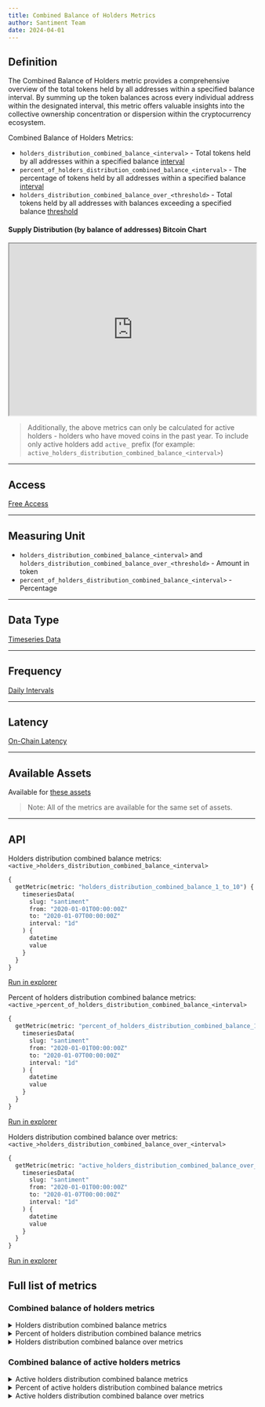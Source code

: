 ```yaml
---
title: Combined Balance of Holders Metrics
author: Santiment Team
date: 2024-04-01
---
```


## Definition

The Combined Balance of Holders metric provides a comprehensive overview of the total tokens held by all 
addresses within a specified balance interval. By summing up the token balances across every individual 
address within the designated interval, this metric offers valuable insights into the collective ownership 
concentration or dispersion within the cryptocurrency ecosystem.

Combined Balance of Holders Metrics:
- `holders_distribution_combined_balance_<interval>` - Total tokens held by all addresses within a 
specified balance [interval](/metrics/details/supply_distribution_parameters#available-intervals)
- `percent_of_holders_distribution_combined_balance_<interval>` - The percentage of tokens held by 
all addresses within a specified balance [interval](/metrics/details/supply_distribution_parameters#available-intervals)
- `holders_distribution_combined_balance_over_<threshold>` - Total tokens held by all addresses with balances 
exceeding a specified balance [threshold](/metrics/details/supply_distribution_parameters#available-thresholds)

#### Supply Distribution (by balance of addresses) Bitcoin Chart
<iframe title="Santiment Chart: [0 - 0.001) coins % (BTC), [0.001 - 0.01) coins % (BTC), [0.01 - 0.1) coins % (BTC), [0.1 - 1) coins % (BTC), [1 - 10) coins % (BTC), [10 - 100) coins % (BTC), [100 - 1,000) coins % (BTC), [1,000 - 10,000) coins % (BTC), [10,000 - 100,000) coins % (BTC), [100,000  - 1,000,000) coins % (BTC), [1,000,000 - 10,000,000) coins % (BTC), [10,000,000 - 100,000,000) coins % (BTC), [100,000,000 - 1,000,000,000) coins % (BTC), [1,000,000,000 - infinity) coins % (BTC)" width="100%" height="350" src="https://embed.santiment.net/chart?ps=bitcoin&pt=BTC&emalm=1&df=utc_now-90d&dt=utc_now&emcg=1&wm=percent_of_holders_distribution_combined_balance_0_to_0001%3Bpercent_of_holders_distribution_combined_balance_0001_to_001%3Bpercent_of_holders_distribution_combined_balance_001_to_01%3Bpercent_of_holders_distribution_combined_balance_01_to_1%3Bpercent_of_holders_distribution_combined_balance_1_to_10%3Bpercent_of_holders_distribution_combined_balance_10_to_100%3Bpercent_of_holders_distribution_combined_balance_100_to_1k%3Bpercent_of_holders_distribution_combined_balance_1k_to_10k%3Bpercent_of_holders_distribution_combined_balance_10k_to_100k%3Bpercent_of_holders_distribution_combined_balance_100k_to_1M%3Bpercent_of_holders_distribution_combined_balance_1M_to_10M%3Bpercent_of_holders_distribution_combined_balance_10M_to_100M%3Bpercent_of_holders_distribution_combined_balance_100M_to_1B%3Bpercent_of_holders_distribution_combined_balance_1B_to_inf&wax=0%3B1%3B2&wc=%23FF5B5B%3B%23FFCB47%3B%235275FF%3B%23FF8450%3B%23F47BF7%3B%23785549%3B%23D4E763%3B%23FFDAC5%3B%2337D7BA%3B%23777777%3B%23AC948C%3B%23222222%3B%2314c393%3B%237a859e&ws=%3B%3B%3B%3B%3B%3B%3B%3B%3B%3B%3B%3B%3B" scrolling="no"></iframe>

> Additionally, the above metrics can only be calculated for active holders - holders who have moved coins in the 
> past year. To include only active holders add `active_` prefix (for example: `active_holders_distribution_combined_balance_<interval>`)

---

## Access

[Free Access](/metrics/details/access#free-access)

---

## Measuring Unit

* `holders_distribution_combined_balance_<interval>` and `holders_distribution_combined_balance_over_<threshold>` - Amount in token
* `percent_of_holders_distribution_combined_balance_<interval>` - Percentage

---

## Data Type

[Timeseries Data](/metrics/details/data-type#timeseries-data)

---

## Frequency

[Daily Intervals](/metrics/details/frequency#daily-frequency)

---

## Latency

[On-Chain Latency](/metrics/details/latency#on-chain-latency)

---

## Available Assets

Available for [these assets](<https://api.santiment.net/graphiql?variables=&query=%7B%0A%20%20getMetric(metric%3A%20%22holders_distribution_combined_balance_1_to_10%22)%20%7B%0A%20%20%20%20metadata%20%7B%0A%20%20%20%20%20%20availableSlugs%0A%20%20%20%20%7D%0A%20%20%7D%0A%7D%0A>)

> Note: All of the metrics are available for the same set of assets.

---

## API

Holders distribution combined balance metrics: `<active_>holders_distribution_combined_balance_<interval>`

```graphql
{
  getMetric(metric: "holders_distribution_combined_balance_1_to_10") {
    timeseriesData(
      slug: "santiment"
      from: "2020-01-01T00:00:00Z"
      to: "2020-01-07T00:00:00Z"
      interval: "1d"
    ) {
      datetime
      value
    }
  }
}
```
[Run in explorer](<https://api.santiment.net/graphiql?variables=&query=%7B%0A%20%20getMetric(metric%3A%20%22holders_distribution_combined_balance_1_to_10%22)%20%7B%0A%20%20%20%20timeseriesData(%0A%20%20%20%20%20%20slug%3A%20%22santiment%22%0A%20%20%20%20%20%20from%3A%20%222020-01-01T00%3A00%3A00Z%22%0A%20%20%20%20%20%20to%3A%20%222020-01-07T00%3A00%3A00Z%22%0A%20%20%20%20%20%20interval%3A%20%221d%22%0A%20%20%20%20)%20%7B%0A%20%20%20%20%20%20datetime%0A%20%20%20%20%20%20value%0A%20%20%20%20%7D%0A%20%20%7D%0A%7D>)

Percent of holders distribution combined balance metrics: `<active_>percent_of_holders_distribution_combined_balance_<interval>`

```graphql
{
  getMetric(metric: "percent_of_holders_distribution_combined_balance_10k_to_100k") {
    timeseriesData(
      slug: "santiment"
      from: "2020-01-01T00:00:00Z"
      to: "2020-01-07T00:00:00Z"
      interval: "1d"
    ) {
      datetime
      value
    }
  }
}
```

[Run in explorer](<https://api.santiment.net/graphiql?variables=&query=%7B%0A%20%20getMetric(metric%3A%20%22percent_of_holders_distribution_combined_balance_10k_to_100k%22)%20%7B%0A%20%20%20%20timeseriesData(%0A%20%20%20%20%20%20slug%3A%20%22santiment%22%0A%20%20%20%20%20%20from%3A%20%222020-01-01T00%3A00%3A00Z%22%0A%20%20%20%20%20%20to%3A%20%222020-01-07T00%3A00%3A00Z%22%0A%20%20%20%20%20%20interval%3A%20%221d%22%0A%20%20%20%20)%20%7B%0A%20%20%20%20%20%20datetime%0A%20%20%20%20%20%20value%0A%20%20%20%20%7D%0A%20%20%7D%0A%7D>)

Holders distribution combined balance over metrics: `<active_>holders_distribution_combined_balance_over_<interval>`

```graphql
{
  getMetric(metric: "active_holders_distribution_combined_balance_over_1k") {
    timeseriesData(
      slug: "santiment"
      from: "2020-01-01T00:00:00Z"
      to: "2020-01-07T00:00:00Z"
      interval: "1d"
    ) {
      datetime
      value
    }
  }
}
```

[Run in explorer](<https://api.santiment.net/graphiql?variables=&query=%7B%0A%20%20getMetric(metric%3A%20%22active_holders_distribution_combined_balance_over_1k%22)%20%7B%0A%20%20%20%20timeseriesData(%0A%20%20%20%20%20%20slug%3A%20%22santiment%22%0A%20%20%20%20%20%20from%3A%20%222020-01-01T00%3A00%3A00Z%22%0A%20%20%20%20%20%20to%3A%20%222020-01-07T00%3A00%3A00Z%22%0A%20%20%20%20%20%20interval%3A%20%221d%22%0A%20%20%20%20)%20%7B%0A%20%20%20%20%20%20datetime%0A%20%20%20%20%20%20value%0A%20%20%20%20%7D%0A%20%20%7D%0A%7D>)

## Full list of metrics

### Combined balance of holders metrics

<Details>
<Summary>Holders distribution combined balance metrics</Summary>
- holders_distribution_combined_balance_0_to_0.001
- holders_distribution_combined_balance_0.001_to_0.01
- holders_distribution_combined_balance_0.01_to_0.1
- holders_distribution_combined_balance_0.1_to_1
- holders_distribution_combined_balance_1_to_10
- holders_distribution_combined_balance_10_to_100
- holders_distribution_combined_balance_100_to_1k
- holders_distribution_combined_balance_1k_to_10k
- holders_distribution_combined_balance_10k_to_100k
- holders_distribution_combined_balance_100k_to_1M
- holders_distribution_combined_balance_1M_to_10M
- holders_distribution_combined_balance_10M_to_100M
- holders_distribution_combined_balance_100M_to_1B
- holders_distribution_combined_balance_1B_to_inf
- holders_distribution_combined_balance_total
</Details>

<Details>
<Summary>Percent of holders distribution combined balance metrics</Summary>
- percent_of_holders_distribution_combined_balance_0_to_0.001
- percent_of_holders_distribution_combined_balance_0.001_to_0.01
- percent_of_holders_distribution_combined_balance_0.01_to_0.1
- percent_of_holders_distribution_combined_balance_0.1_to_1
- percent_of_holders_distribution_combined_balance_1_to_10
- percent_of_holders_distribution_combined_balance_10_to_100
- percent_of_holders_distribution_combined_balance_100_to_1k
- percent_of_holders_distribution_combined_balance_1k_to_10k
- percent_of_holders_distribution_combined_balance_10k_to_100k
- percent_of_holders_distribution_combined_balance_100k_to_1M
- percent_of_holders_distribution_combined_balance_1M_to_10M
- percent_of_holders_distribution_combined_balance_10M_to_100M
- percent_of_holders_distribution_combined_balance_100M_to_1B
- percent_of_holders_distribution_combined_balance_1B_to_inf
</Details>

<Details>
<Summary>Holders distribution combined balance over metrics</Summary>
- holders_distribution_combined_balance_over_1
- holders_distribution_combined_balance_over_10
- holders_distribution_combined_balance_over_100
- holders_distribution_combined_balance_over_1k
- holders_distribution_combined_balance_over_10k
- holders_distribution_combined_balance_over_100k
- holders_distribution_combined_balance_over_1M
</Details>

### Combined balance of active holders metrics

<Details>
<Summary>Active holders distribution combined balance metrics</Summary>
- active_holders_distribution_combined_balance_0_to_0.001
- active_holders_distribution_combined_balance_0.001_to_0.01
- active_holders_distribution_combined_balance_0.01_to_0.1
- active_holders_distribution_combined_balance_0.1_to_1
- active_holders_distribution_combined_balance_1_to_10
- active_holders_distribution_combined_balance_10_to_100
- active_holders_distribution_combined_balance_100_to_1k
- active_holders_distribution_combined_balance_1k_to_10k
- active_holders_distribution_combined_balance_10k_to_100k
- active_holders_distribution_combined_balance_100k_to_1M
- active_holders_distribution_combined_balance_1M_to_10M
- active_holders_distribution_combined_balance_10M_to_inf
- active_holders_distribution_combined_balance_total
</Details>

<Details>
<Summary>Percent of active holders distribution combined balance metrics</Summary>
- percent_of_active_holders_distribution_combined_balance_0_to_0.001
- percent_of_active_holders_distribution_combined_balance_0.001_to_0.01
- percent_of_active_holders_distribution_combined_balance_0.01_to_0.1
- percent_of_active_holders_distribution_combined_balance_0.1_to_1
- percent_of_active_holders_distribution_combined_balance_1_to_10
- percent_of_active_holders_distribution_combined_balance_10_to_100
- percent_of_active_holders_distribution_combined_balance_100_to_1k
- percent_of_active_holders_distribution_combined_balance_1k_to_10k
- percent_of_active_holders_distribution_combined_balance_10k_to_100k
- percent_of_active_holders_distribution_combined_balance_100k_to_1M
- percent_of_active_holders_distribution_combined_balance_1M_to_10M
- percent_of_active_holders_distribution_combined_balance_10M_to_inf
</Details>

<Details>
<Summary>Active holders distribution combined balance over metrics</Summary>
- active_holders_distribution_combined_balance_over_1
- active_holders_distribution_combined_balance_over_10
- active_holders_distribution_combined_balance_over_100
- active_holders_distribution_combined_balance_over_1k
- active_holders_distribution_combined_balance_over_10k
- active_holders_distribution_combined_balance_over_100k
- active_holders_distribution_combined_balance_over_1M
</Details>